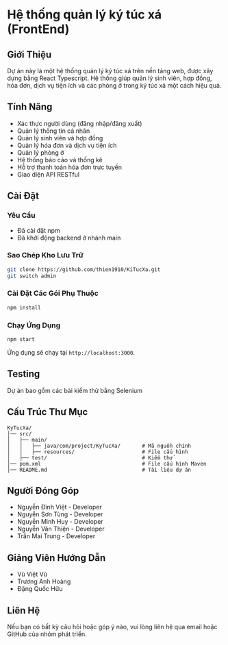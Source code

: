 # Hệ thống quản lý ký túc xá (FrontEnd)

## Giới Thiệu
Dự án này là một hệ thống quản lý ký túc xá trên nền tảng web, được xây dựng bằng React Typescript. Hệ thống giúp quản lý sinh viên, hợp đồng, hóa đơn, dịch vụ tiện ích và các phòng ở trong ký túc xá một cách hiệu quả.

## Tính Năng
- Xác thực người dùng (đăng nhập/đăng xuất)
- Quản lý thông tin cá nhân
- Quản lý sinh viên và hợp đồng
- Quản lý hóa đơn và dịch vụ tiện ích
- Quản lý phòng ở
- Hệ thống báo cáo và thống kê
- Hỗ trợ thanh toán hóa đơn trực tuyến
- Giao diện API RESTful

## Cài Đặt
### Yêu Cầu
- Đã cài đặt npm
- Đã khởi động backend ở nhánh main
### Sao Chép Kho Lưu Trữ
```sh
git clone https://github.com/thien1910/KiTucXa.git
git switch admin


```

### Cài Đặt Các Gói Phụ Thuộc
```sh
npm install
```

### Chạy Ứng Dụng
```sh
npm start
```
Ứng dụng sẽ chạy tại `http://localhost:3000`.

## Testing
Dự án bao gồm các bài kiểm thử bằng Selenium


## Cấu Trúc Thư Mục
```
KyTucXa/
│── src/
│   ├── main/
│   │   ├── java/com/project/KyTucXa/       # Mã nguồn chính
│   │   ├── resources/                      # File cấu hình
│   ├── test/                               # Kiểm thử
│── pom.xml                                 # File cấu hình Maven
│── README.md                               # Tài liệu dự án
```

## Người Đóng Góp
- Nguyễn Đình Việt - Developer
- Nguyễn Sơn Tùng - Developer
- Nguyễn Minh Huy - Developer
- Nguyễn Văn Thiện - Developer
- Trần Mai Trung - Developer

## Giảng Viên Hướng Dẫn
- Vũ Việt Vũ
- Trương Anh Hoàng
- Đặng Quốc Hữu

## Liên Hệ
Nếu bạn có bất kỳ câu hỏi hoặc góp ý nào, vui lòng liên hệ qua email hoặc GitHub của nhóm phát triển.
